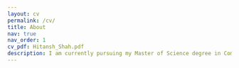 ```yaml
---
layout: cv
permalink: /cv/
title: About
nav: true
nav_order: 1
cv_pdf: Hitansh_Shah.pdf
description: I am currently pursuing my Master of Science degree in Computer Science from Arizona State University, with a keen interest in Computer Vision. After my undergrad, I began my journey as a Software Engineer. Through my experiences and projects, I try to challenge myself into exploring new fields and domains and staying up-to-date with the recent trends in technology. <br><br>This page shares a glimpse into my journey through the years. I strive to expand my knowledge base and explore more and more fields. For a detailed PDF version of my resume, click the button on the top-right corner.
---
```


